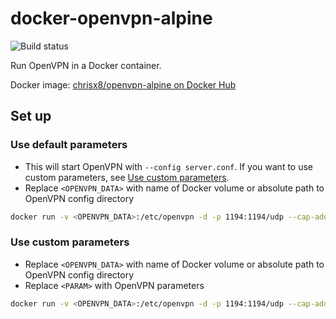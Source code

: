 # docker-openvpn-alpine

![Build status](https://github.com/chrisx8/docker-openvpn-alpine/workflows/build/badge.svg)

Run OpenVPN in a Docker container.

Docker image: [chrisx8/openvpn-alpine on Docker Hub](https://hub.docker.com/r/chrisx8/openvpn-alpine)

## Set up

### Use default parameters

- This will start OpenVPN with `--config server.conf`. If you want to use custom parameters, see [Use custom parameters](#use-custom-parameters).
- Replace `<OPENVPN_DATA>` with name of Docker volume or absolute path to OpenVPN config directory

```bash
docker run -v <OPENVPN_DATA>:/etc/openvpn -d -p 1194:1194/udp --cap-add=NET_ADMIN chrisx8/openvpn-alpine
```

### Use custom parameters

- Replace `<OPENVPN_DATA>` with name of Docker volume or absolute path to OpenVPN config directory
- Replace `<PARAM>` with OpenVPN parameters

```bash
docker run -v <OPENVPN_DATA>:/etc/openvpn -d -p 1194:1194/udp --cap-add=NET_ADMIN chrisx8/openvpn-alpine ovpn-start <PARAM>
```
